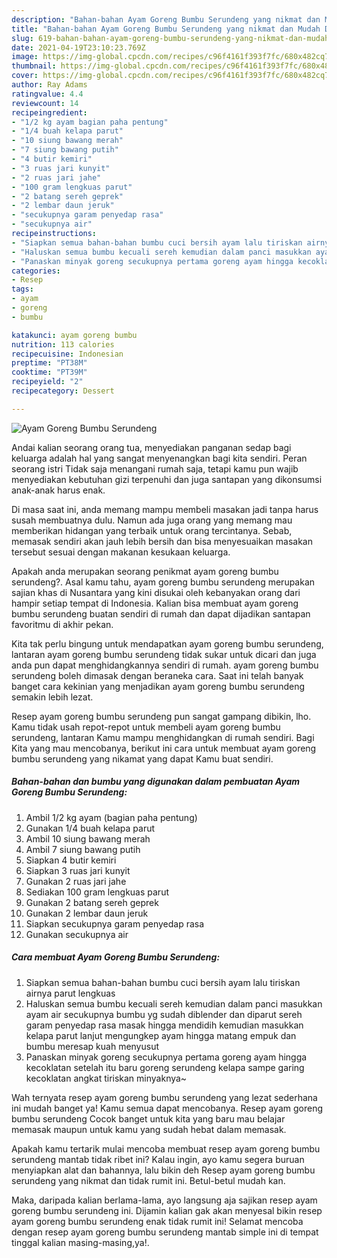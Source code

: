 ```yaml
---
description: "Bahan-bahan Ayam Goreng Bumbu Serundeng yang nikmat dan Mudah Dibuat"
title: "Bahan-bahan Ayam Goreng Bumbu Serundeng yang nikmat dan Mudah Dibuat"
slug: 619-bahan-bahan-ayam-goreng-bumbu-serundeng-yang-nikmat-dan-mudah-dibuat
date: 2021-04-19T23:10:23.769Z
image: https://img-global.cpcdn.com/recipes/c96f4161f393f7fc/680x482cq70/ayam-goreng-bumbu-serundeng-foto-resep-utama.jpg
thumbnail: https://img-global.cpcdn.com/recipes/c96f4161f393f7fc/680x482cq70/ayam-goreng-bumbu-serundeng-foto-resep-utama.jpg
cover: https://img-global.cpcdn.com/recipes/c96f4161f393f7fc/680x482cq70/ayam-goreng-bumbu-serundeng-foto-resep-utama.jpg
author: Ray Adams
ratingvalue: 4.4
reviewcount: 14
recipeingredient:
- "1/2 kg ayam bagian paha pentung"
- "1/4 buah kelapa parut"
- "10 siung bawang merah"
- "7 siung bawang putih"
- "4 butir kemiri"
- "3 ruas jari kunyit"
- "2 ruas jari jahe"
- "100 gram lengkuas parut"
- "2 batang sereh geprek"
- "2 lembar daun jeruk"
- "secukupnya garam penyedap rasa"
- "secukupnya air"
recipeinstructions:
- "Siapkan semua bahan-bahan bumbu cuci bersih ayam lalu tiriskan airnya parut lengkuas"
- "Haluskan semua bumbu kecuali sereh kemudian dalam panci masukkan ayam air secukupnya bumbu yg sudah diblender dan diparut sereh garam penyedap rasa masak hingga mendidih kemudian masukkan kelapa parut lanjut mengungkep ayam hingga matang empuk dan bumbu meresap kuah menyusut"
- "Panaskan minyak goreng secukupnya pertama goreng ayam hingga kecoklatan setelah itu baru goreng serundeng kelapa sampe garing kecoklatan angkat tiriskan minyaknya~"
categories:
- Resep
tags:
- ayam
- goreng
- bumbu

katakunci: ayam goreng bumbu 
nutrition: 113 calories
recipecuisine: Indonesian
preptime: "PT38M"
cooktime: "PT39M"
recipeyield: "2"
recipecategory: Dessert

---
```



![Ayam Goreng Bumbu Serundeng](https://img-global.cpcdn.com/recipes/c96f4161f393f7fc/680x482cq70/ayam-goreng-bumbu-serundeng-foto-resep-utama.jpg)

Andai kalian seorang orang tua, menyediakan panganan sedap bagi keluarga adalah hal yang sangat menyenangkan bagi kita sendiri. Peran seorang istri Tidak saja menangani rumah saja, tetapi kamu pun wajib menyediakan kebutuhan gizi terpenuhi dan juga santapan yang dikonsumsi anak-anak harus enak.

Di masa  saat ini, anda memang mampu membeli masakan jadi tanpa harus susah membuatnya dulu. Namun ada juga orang yang memang mau memberikan hidangan yang terbaik untuk orang tercintanya. Sebab, memasak sendiri akan jauh lebih bersih dan bisa menyesuaikan masakan tersebut sesuai dengan makanan kesukaan keluarga. 



Apakah anda merupakan seorang penikmat ayam goreng bumbu serundeng?. Asal kamu tahu, ayam goreng bumbu serundeng merupakan sajian khas di Nusantara yang kini disukai oleh kebanyakan orang dari hampir setiap tempat di Indonesia. Kalian bisa membuat ayam goreng bumbu serundeng buatan sendiri di rumah dan dapat dijadikan santapan favoritmu di akhir pekan.

Kita tak perlu bingung untuk mendapatkan ayam goreng bumbu serundeng, lantaran ayam goreng bumbu serundeng tidak sukar untuk dicari dan juga anda pun dapat menghidangkannya sendiri di rumah. ayam goreng bumbu serundeng boleh dimasak dengan beraneka cara. Saat ini telah banyak banget cara kekinian yang menjadikan ayam goreng bumbu serundeng semakin lebih lezat.

Resep ayam goreng bumbu serundeng pun sangat gampang dibikin, lho. Kamu tidak usah repot-repot untuk membeli ayam goreng bumbu serundeng, lantaran Kamu mampu menghidangkan di rumah sendiri. Bagi Kita yang mau mencobanya, berikut ini cara untuk membuat ayam goreng bumbu serundeng yang nikamat yang dapat Kamu buat sendiri.

<!--inarticleads1-->

##### Bahan-bahan dan bumbu yang digunakan dalam pembuatan Ayam Goreng Bumbu Serundeng:

1. Ambil 1/2 kg ayam (bagian paha pentung)
1. Gunakan 1/4 buah kelapa parut
1. Ambil 10 siung bawang merah
1. Ambil 7 siung bawang putih
1. Siapkan 4 butir kemiri
1. Siapkan 3 ruas jari kunyit
1. Gunakan 2 ruas jari jahe
1. Sediakan 100 gram lengkuas parut
1. Gunakan 2 batang sereh geprek
1. Gunakan 2 lembar daun jeruk
1. Siapkan secukupnya garam penyedap rasa
1. Gunakan secukupnya air




<!--inarticleads2-->

##### Cara membuat Ayam Goreng Bumbu Serundeng:

1. Siapkan semua bahan-bahan bumbu cuci bersih ayam lalu tiriskan airnya parut lengkuas
1. Haluskan semua bumbu kecuali sereh kemudian dalam panci masukkan ayam air secukupnya bumbu yg sudah diblender dan diparut sereh garam penyedap rasa masak hingga mendidih kemudian masukkan kelapa parut lanjut mengungkep ayam hingga matang empuk dan bumbu meresap kuah menyusut
1. Panaskan minyak goreng secukupnya pertama goreng ayam hingga kecoklatan setelah itu baru goreng serundeng kelapa sampe garing kecoklatan angkat tiriskan minyaknya~




Wah ternyata resep ayam goreng bumbu serundeng yang lezat sederhana ini mudah banget ya! Kamu semua dapat mencobanya. Resep ayam goreng bumbu serundeng Cocok banget untuk kita yang baru mau belajar memasak maupun untuk kamu yang sudah hebat dalam memasak.

Apakah kamu tertarik mulai mencoba membuat resep ayam goreng bumbu serundeng mantab tidak ribet ini? Kalau ingin, ayo kamu segera buruan menyiapkan alat dan bahannya, lalu bikin deh Resep ayam goreng bumbu serundeng yang nikmat dan tidak rumit ini. Betul-betul mudah kan. 

Maka, daripada kalian berlama-lama, ayo langsung aja sajikan resep ayam goreng bumbu serundeng ini. Dijamin kalian gak akan menyesal bikin resep ayam goreng bumbu serundeng enak tidak rumit ini! Selamat mencoba dengan resep ayam goreng bumbu serundeng mantab simple ini di tempat tinggal kalian masing-masing,ya!.

